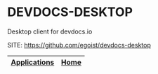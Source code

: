 # DEVDOCS-DESKTOP
 
 Desktop client for devdocs.io
 
 SITE: https://github.com/egoist/devdocs-desktop

 | [Applications](https://portable-linux-apps.github.io/apps.html) | [Home](https://portable-linux-apps.github.io)
 | --- | --- |
